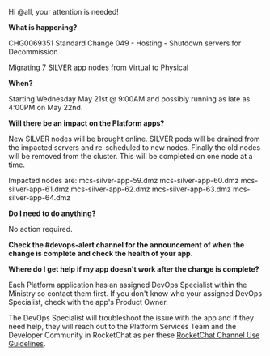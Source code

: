 Hi @all, your attention is needed!

**What is happening?**

CHG0069351 Standard Change 049 - Hosting - Shutdown servers for Decommission

Migrating 7 SILVER app nodes from Virtual to Physical

**When?**

Starting Wednesday May 21st @ 9:00AM and possibly running as late as 4:00PM on May 22nd.

**Will there be an impact on the Platform apps?**

New SILVER nodes will be brought online. SILVER pods will be drained from the impacted servers and re-scheduled to new nodes. Finally the old nodes will be removed from the cluster. This will be completed on one node at a time.

Impacted nodes are:
mcs-silver-app-59.dmz
mcs-silver-app-60.dmz
mcs-silver-app-61.dmz
mcs-silver-app-62.dmz
mcs-silver-app-63.dmz
mcs-silver-app-64.dmz

**Do I need to do anything?**

No action required.

**Check the #devops-alert channel for the announcement of when the change is complete and check the health of your app.**

**Where do I get help if my app doesn't work after the change is complete?**

Each Platform application has an assigned DevOps Specialist within the Ministry so contact them first. If you don't know who your assigned DevOps Specialist, check with the app's Product Owner.

The DevOps Specialist will troubleshoot the issue with the app and if they need help, they will reach out to the Platform Services Team and the Developer Community in RocketChat as per these [RocketChat Channel Use Guidelines](https://developer.gov.bc.ca/docs/default/component/bc-developer-guide/rocketchat/rocketchat-channel-descriptions/).
